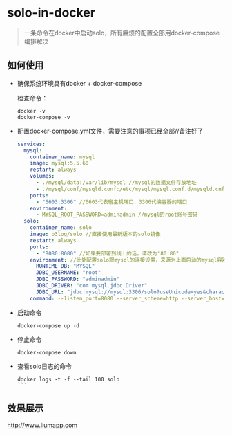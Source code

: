# solo-in-docker

> 一条命令在docker中启动solo，所有麻烦的配置全部用docker-compose编排解决

## 如何使用

* 确保系统环境具有docker + docker-compose

    检查命令：
    
    ```
    docker -v
    docker-compose -v
    ```
    
* 配置docker-compose.yml文件，需要注意的事项已经全部//备注好了

    ````yaml
    services:
      mysql:
        container_name: mysql
        image: mysql:5.5.60
        restart: always
        volumes:
          - ./mysql/data:/var/lib/mysql //mysql的数据文件存放地址
          - ./mysql/conf/mysqld.conf:/etc/mysql/mysql.conf.d/mysqld.cnf //mysql的配置文件存放地址
        ports:
          - "6603:3306" //6603代表宿主机端口，3306代编容器的端口
        environment:
          - MYSQL_ROOT_PASSWORD=adminadmin //mysql的root账号密码
      solo:
        container_name: solo
        image: b3log/solo //直接使用最新版本的solo镜像
        restart: always
        ports:
          - "8080:8080" //如果要部署到线上的话，请改为"80:80"
        environment: //此处配置solo跟mysql的连接设置，来源为上面启动的mysql容器，如果要用自己的mysql服务，那么请将mysql的servcie去掉
          RUNTIME_DB: "MYSQL"
          JDBC_USERNAME: "root"
          JDBC_PASSWORD: "adminadmin"
          JDBC_DRIVER: "com.mysql.jdbc.Driver"
          JDBC_URL: "jdbc:mysql://mysql:3306/solo?useUnicode=yes&characterEncoding=UTF-8&useSSL=false&serverTimezone=UTC" //此处，因为solo跟mysql同为docker容器，所以可以直接使用容器名 + 容器端口来访问
        command: --listen_port=8080 --server_scheme=http --server_host=www.liumapp.com //按照solo官方要求，在solo启动之初，配置solo的域名、端口，如果是本地测试的话，将host改为localhost即可
    ````    
        
* 启动命令

    ````shell
    docker-compose up -d
    ````
    
* 停止命令

    ````shell
    docker-compose down
    ````
    
* 查看solo日志的命令

    ````
    docker logs -t -f --tail 100 solo
    ```                                
    
## 效果展示

http://www.liumapp.com    